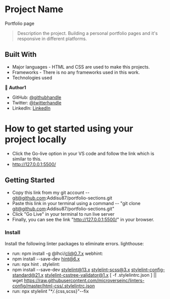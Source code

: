 # Project Name

Portfolio page

> Description the project.
> Building a personal portfolio pages and it's responsive in different platforms.

## Built With

-   Major languages - HTML and CSS are used to make this projects.
-   Frameworks - There is no any frameworks used in this work.
-   Technologies used

👤 **Author1**

-   GitHub: [@githubhandle](https://github.com/Addisu87)
-   Twitter: [@twitterhandle](https://twitter.com/AddisuTedla)
-   LinkedIn: [LinkedIn](https://www.linkedin.com/in/addisu-tedla-8b4a10143/)

# How to get started using your project locally

-   Click the Go-live option in your VS code and follow the link which is similar to this.
-   http://127.0.0.1:5500/

## Getting Started

-   Copy this link from my git account
    -- git@github.com:Addisu87/portfolio-sections.git
-   Paste this link in your terminal using a command
    -- "git clone git@github.com:Addisu87/portfolio-sections.git"
-   Click "Go Live" in your terminal to run live server
-   Finally, you can see the link "http://127.0.0.1:5500/" in your browser.

### Install

Install the following linter packages to eliminate errors.
lighthouse:

-   run: npm install -g @lhci/cli@0.7.x
    webhint:
-   npm install --save-dev hint@6.x
-   run: npx hint .
    stylelint:
-   npm install --save-dev stylelint@13.x stylelint-scss@3.x stylelint-config-standard@21.x stylelint-csstree-validator@1.x
    [ -f .stylelintrc.json ] || wget https://raw.githubusercontent.com/microverseinc/linters-config/master/html-css/.stylelintrc.json
-   run: npx stylelint "\*_/_.{css,scss}"--fix
